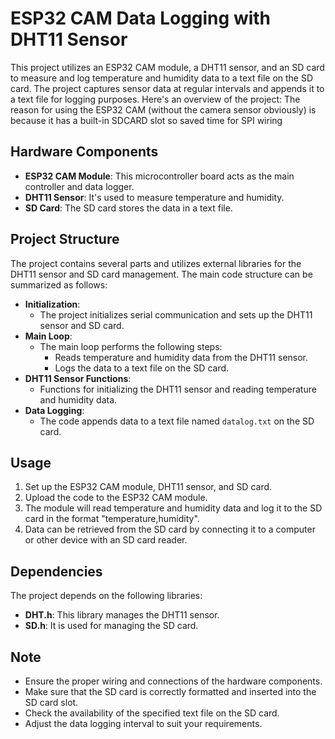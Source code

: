 # ESP32 CAM Data Logging with DHT11 Sensor

This project utilizes an ESP32 CAM module, a DHT11 sensor, and an SD card to measure and log temperature and humidity data to a text file on the SD card. The project captures sensor data at regular intervals and appends it to a text file for logging purposes. Here's an overview of the project:
The reason for using the ESP32 CAM (without the camera sensor obviously) is because it has a built-in SDCARD slot so saved time for SPI wiring

## Hardware Components

- **ESP32 CAM Module**: This microcontroller board acts as the main controller and data logger.
- **DHT11 Sensor**: It's used to measure temperature and humidity.
- **SD Card**: The SD card stores the data in a text file.

## Project Structure

The project contains several parts and utilizes external libraries for the DHT11 sensor and SD card management. The main code structure can be summarized as follows:

- **Initialization**:
  - The project initializes serial communication and sets up the DHT11 sensor and SD card.
- **Main Loop**:
  - The main loop performs the following steps:
    - Reads temperature and humidity data from the DHT11 sensor.
    - Logs the data to a text file on the SD card.
- **DHT11 Sensor Functions**:
  - Functions for initializing the DHT11 sensor and reading temperature and humidity data.
- **Data Logging**:
  - The code appends data to a text file named `datalog.txt` on the SD card.

## Usage

1. Set up the ESP32 CAM module, DHT11 sensor, and SD card.
2. Upload the code to the ESP32 CAM module.
3. The module will read temperature and humidity data and log it to the SD card in the format "temperature,humidity".
4. Data can be retrieved from the SD card by connecting it to a computer or other device with an SD card reader.

## Dependencies

The project depends on the following libraries:

- **DHT.h**: This library manages the DHT11 sensor.
- **SD.h**: It is used for managing the SD card.

## Note

- Ensure the proper wiring and connections of the hardware components.
- Make sure that the SD card is correctly formatted and inserted into the SD card slot.
- Check the availability of the specified text file on the SD card.
- Adjust the data logging interval to suit your requirements.

